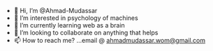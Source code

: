 - 👋 Hi, I’m @Ahmad-Mudassar
- 👀 I’m interested in psychology of machines
- 🌱 I’m currently learning web as a brain
- 💞️ I’m looking to collaborate on anything that helps
- 📫 How to reach me? ...email @ ahmadmudassar.wom@gmail.com

<!---
Ahmad-Mudassar/Ahmad-Mudassar is a ✨ special ✨ repository because its `README.md` (this file) appears on your GitHub profile.
You can click the Preview link to take a look at your changes.
--->
